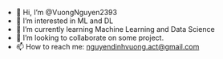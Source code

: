 - 👋 Hi, I’m @VuongNguyen2393
- 👀 I’m interested in ML and DL
- 🌱 I’m currently learning Machine Learning and Data Science
- 💞️ I’m looking to collaborate on some project.
- 📫 How to reach me: nguyendinhvuong.act@gmail.com

<!---
VuongNguyen2393/VuongNguyen2393 is a ✨ special ✨ repository because its `README.md` (this file) appears on your GitHub profile.
You can click the Preview link to take a look at your changes.
--->
